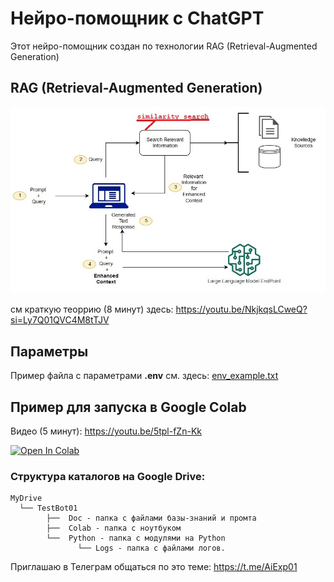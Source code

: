# Нейро-помощник с ChatGPT
Этот нейро-помощник создан по технологии RAG (Retrieval-Augmented Generation) 

## RAG (Retrieval-Augmented Generation)
![jumpstart-fm-rag_01.jpg](Doc%2Fjumpstart-fm-rag_01.jpg)

см краткую теоррию (8 минут) здесь: https://youtu.be/NkjkqsLCweQ?si=Ly7Q01QVC4M8tTJV

## Параметры
Пример файла с параметрами  **.env** см. здесь: [env_example.txt](Python%2Fenv_example.txt)

## Пример для запуска в Google Colab
Видео (5 минут): https://youtu.be/5tpl-fZn-Kk

[![Open In Colab](https://colab.research.google.com/assets/colab-badge.svg)](https://colab.research.google.com/github/kvoloshenko/GPT_RAG_01/blob/main/Colab/TG_Bot_RUN_01.ipynb)

### Структура каталогов на Google Drive:
```
MyDrive
  └── TestBot01
        ├──  Doc - папка с файлами базы-знаний и промта
        ├──  Colab - папка с ноутбуком
        └──  Python - папка с модулями на Python
               └── Logs - папка с файлами логов.
```

Приглашаю в Телеграм общаться по это теме: https://t.me/AiExp01